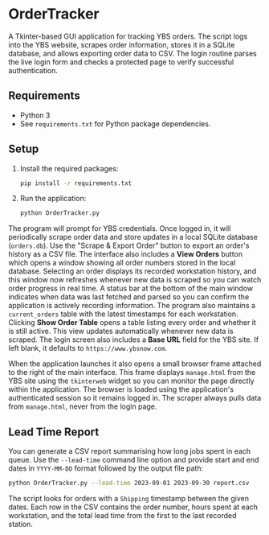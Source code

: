 # OrderTracker

A Tkinter-based GUI application for tracking YBS orders. The script logs into the YBS website, scrapes order information, stores it in a SQLite database, and allows exporting order data to CSV. The login routine parses the live login form and checks a protected page to verify successful authentication.

## Requirements

- Python 3
- See `requirements.txt` for Python package dependencies.

## Setup

1. Install the required packages:
   ```bash
   pip install -r requirements.txt
   ```
2. Run the application:
   ```bash
   python OrderTracker.py
   ```

The program will prompt for YBS credentials. Once logged in, it will periodically scrape order data and store updates in a local SQLite database (`orders.db`). Use the "Scrape & Export Order" button to export an order's history as a CSV file. The interface also includes a **View Orders** button which opens a window showing all order numbers stored in the local database. Selecting an order displays its recorded workstation history, and this window now refreshes whenever new data is scraped so you can watch order progress in real time. A status bar at the bottom of the main window indicates when data was last fetched and parsed so you can confirm the application is actively recording information. The program also maintains a `current_orders` table with the latest timestamps for each workstation. Clicking **Show Order Table** opens a table listing every order and whether it is still active. This view updates automatically whenever new data is scraped.
The login screen also includes a **Base URL** field for the YBS site. If left blank, it defaults to `https://www.ybsnow.com`.

When the application launches it also opens a small browser frame attached to
the right of the main interface. This frame displays `manage.html` from the YBS
site using the `tkinterweb` widget so you can monitor the page directly within
the application. The browser is loaded using the application's authenticated
session so it remains logged in. The scraper always pulls data from
`manage.html`, never from the login page.

## Lead Time Report

You can generate a CSV report summarising how long jobs spent in each queue. Use
the `--lead-time` command line option and provide start and end dates in
`YYYY-MM-DD` format followed by the output file path:

```bash
python OrderTracker.py --lead-time 2023-09-01 2023-09-30 report.csv
```

The script looks for orders with a `Shipping` timestamp between the given dates.
Each row in the CSV contains the order number, hours spent at each workstation,
and the total lead time from the first to the last recorded station.
